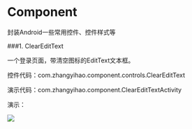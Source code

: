 # Component
封装Android一些常用控件、控件样式等


###1. ClearEditText

一个登录页面，带清空图标的EditText文本框。

控件代码：com.zhangyihao.component.controls.ClearEditText

演示代码：com.zhangyihao.component.ClearEditTextActivity

演示：<br/>

![](http://i.imgur.com/LjNsOiT.gif)  
